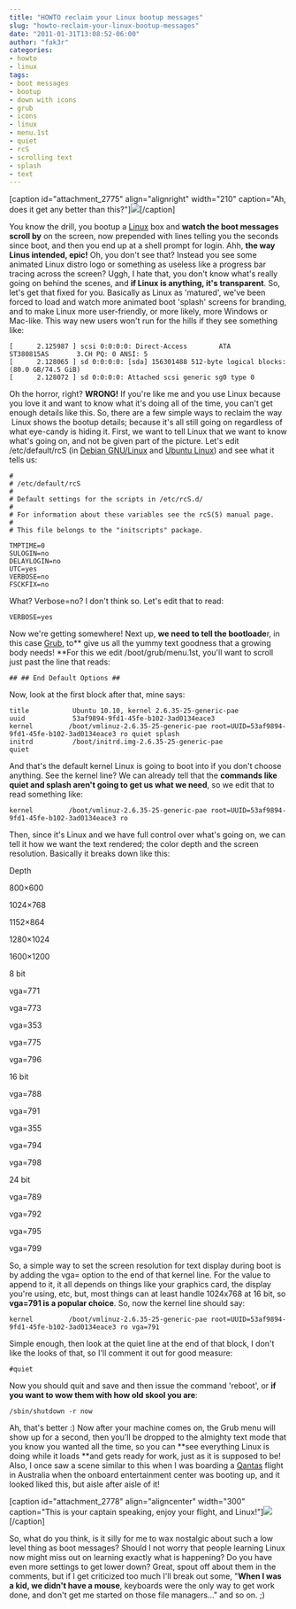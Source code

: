 ```yaml
---
title: "HOWTO reclaim your Linux bootup messages"
slug: "howto-reclaim-your-linux-bootup-messages"
date: "2011-01-31T13:08:52-06:00"
author: "fak3r"
categories:
- howto
- linux
tags:
- boot messages
- bootup
- down with icons
- grub
- icons
- linux
- menu.1st
- quiet
- rcS
- scrolling text
- splash
- text
---
```


[caption id="attachment_2775" align="alignright" width="210" caption="Ah, does it get any better than this?"][![](http://fak3r.com/files/2011/01/debian_arm_qemu_console-300x225.png)](http://fak3r.com/2011/01/31/howto-reclaim-your-linux-bootup-messages/debian_arm_qemu_console/)[/caption]

You know the drill, you bootup a [Linux](http://www.debian.org/) box and **watch the boot messages scroll by** on the screen, now prepended with lines telling you the seconds since boot, and then you end up at a shell prompt for login. Ahh, **the way Linus intended, epic!** Oh, you don't see that? Instead you see some animated Linux distro logo or something as useless like a progress bar tracing across the screen? Uggh, I hate that, you don't know what's really going on behind the scenes, and **if Linux is anything, it's transparent**. So, let's get that fixed for you. Basically as Linux as 'matured', we've been forced to load and watch more animated boot 'splash' screens for branding, and to make Linux more user-friendly, or more likely, more Windows or Mac-like. This way new users won't run for the hills if they see something like:

    
    [      2.125987 ] scsi 0:0:0:0: Direct-Access        ATA       ST380815AS       3.CH PQ: 0 ANSI: 5
    [      2.128065 ] sd 0:0:0:0: [sda] 156301488 512-byte logical blocks: (80.0 GB/74.5 GiB)
    [      2.128072 ] sd 0:0:0:0: Attached scsi generic sg0 type 0


Oh the horror, right? **WRONG!** If you're like me and you use Linux because you love it and want to know what it's doing all of the time, you can't get enough details like this. So, there are a few simple ways to reclaim the way  Linux shows the bootup details; because it's all still going on regardless of what eye-candy is hiding it. First, we want to tell Linux that we want to know what's going on, and not be given part of the picture. Let's edit /etc/default/rcS (in [Debian GNU/Linux](http://www.debian.org/) and [Ubuntu Linux](http://www.ubuntu.com/)) and see what it tells us:

    
    #
    # /etc/default/rcS
    #
    # Default settings for the scripts in /etc/rcS.d/
    #
    # For information about these variables see the rcS(5) manual page.
    #
    # This file belongs to the "initscripts" package.
    
    TMPTIME=0
    SULOGIN=no
    DELAYLOGIN=no
    UTC=yes
    VERBOSE=no
    FSCKFIX=no


What? Verbose=no? I don't think so. Let's edit that to read:

    
    VERBOSE=yes


Now we're getting somewhere! Next up, **we need to tell the bootloade**r, in this case [Grub](http://www.gnu.org/software/grub/), to** give us all the yummy text goodness that a growing body needs! **For this we edit /boot/grub/menu.1st, you'll want to scroll just past the line that reads:

    
    ## ## End Default Options ##


Now, look at the first block after that, mine says:

    
    title           Ubuntu 10.10, kernel 2.6.35-25-generic-pae
    uuid            53af9894-9fd1-45fe-b102-3ad0134eace3
    kernel         /boot/vmlinuz-2.6.35-25-generic-pae root=UUID=53af9894-9fd1-45fe-b102-3ad0134eace3 ro quiet splash
    initrd          /boot/initrd.img-2.6.35-25-generic-pae
    quiet


And that's the default kernel Linux is going to boot into if you don't choose anything. See the kernel line? We can already tell that the **commands like quiet and splash aren't going to get us what we need**, so we edit that to read something like:

    
    kernel         /boot/vmlinuz-2.6.35-25-generic-pae root=UUID=53af9894-9fd1-45fe-b102-3ad0134eace3 ro


Then, since it's Linux and we have full control over what's going on, we can tell it how we want the text rendered; the color depth and the screen resolution. Basically it breaks down like this:








Depth


800×600


1024×768


1152×864


1280×1024


1600×1200






8 bit


vga=771


vga=773


vga=353


vga=775


vga=796






16 bit


vga=788


vga=791


vga=355


vga=794


vga=798






24 bit


vga=789


vga=792




vga=795


vga=799




So, a simple way to set the screen resolution for text display during boot is by adding the vga= option to the end of that kernel line. For the value to append to it, it all depends on things like your graphics card, the display you're using, etc, but, most things can at least handle 1024x768 at 16 bit, so **vga=791 is a popular choice**. So, now the kernel line should say:

    
    kernel         /boot/vmlinuz-2.6.35-25-generic-pae root=UUID=53af9894-9fd1-45fe-b102-3ad0134eace3 ro vga=791


Simple enough, then look at the quiet line at the end of that block, I don't like the looks of that, so I'll comment it out for good measure:

    
    #quiet


Now you should quit and save and then issue the command 'reboot', or **if you want to wow them with how old skool you are**:

    
    /sbin/shutdown -r now


Ah, that's better :) Now after your machine comes on, the Grub menu will show up for a second, then you'll be dropped to the almighty text mode that you know you wanted all the time, so you can **see everything Linux is doing while it loads **and gets ready for work, just as it is supposed to be! Also, I once saw a scene similar to this when I was boarding a [Qantas](http://www.qantas.com.au/) flight in Australia when the onboard entertainment center was booting up, and it looked liked this, but aisle after aisle of it!

[caption id="attachment_2778" align="aligncenter" width="300" caption="This is your captain speaking, enjoy your flight, and Linux!"][![](http://fak3r.com/files/2011/01/3412037083_729a1fb6a9_o-300x221.jpg)](http://fak3r.com/2011/01/31/howto-reclaim-your-linux-bootup-messages/3412037083_729a1fb6a9_o/)[/caption]

So, what do you think, is it silly for me to wax nostalgic about such a low level thing as boot messages? Should I not worry that people learning Linux now might miss out on learning exactly what is happening? Do you have even more settings to get lower down? Great, spout off about them in the comments, but if I get criticized too much I'll break out some, "**When I was a kid, we didn't have a mouse**, keyboards were the only way to get work done, and don't get me started on those file managers..." and so on. ;)
